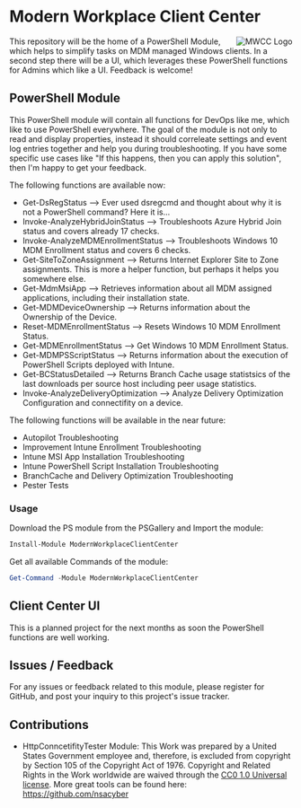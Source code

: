 # Modern Workplace Client Center

<img align="right" src="https://raw.githubusercontent.com/ThomasKur/ModernWorkplaceClientCenter/master/Logo/MWCC-Logo-256.png" alt="MWCC Logo">This repository will be the home of a PowerShell Module, which helps to simplify tasks on MDM managed Windows clients. In a second step there will be a UI, which leverages these PowerShell functions for Admins which like a UI. Feedback is welcome!

## PowerShell Module 

This PowerShell module will contain all functions for DevOps like me, which like to use PowerShell everywhere. The goal of the module is not only to read and display properties, instead it should correleate settings and event log entries together and help you during troubleshooting. If you have some specific use cases like "If this happens, then you can apply this solution", then I'm happy to get your feedback.

The following functions are available now:

* Get-DsRegStatus --> Ever used dsregcmd and thought about why it is not a PowerShell command? Here it is...
* Invoke-AnalyzeHybridJoinStatus --> Troubleshoots Azure Hybrid Join status and covers already 17 checks.
* Invoke-AnalyzeMDMEnrollmentStatus --> Troubleshoots Windows 10 MDM Enrollment status and covers 6 checks.
* Get-SiteToZoneAssignment --> Returns Internet Explorer Site to Zone assignments. This is more a helper function, but perhaps it helps you somewhere else.
* Get-MdmMsiApp --> Retrieves information about all MDM assigned applications, including their installation state.
* Get-MDMDeviceOwnership --> Returns information about the Ownership of the Device.
* Reset-MDMEnrollmentStatus --> Resets Windows 10 MDM Enrollment Status.
* Get-MDMEnrollmentStatus --> Get Windows 10 MDM Enrollment Status.
* Get-MDMPSScriptStatus --> Returns information about the execution of PowerShell Scripts deployed with Intune.
* Get-BCStatusDetailed --> Returns Branch Cache usage statistsics of the last downloads per source host including peer usage statistics.
* Invoke-AnalyzeDeliveryOptimization --> Analyze Delivery Optimization Configuration and connectifity on a device.

The following functions will be available in the near future:

* Autopilot Troubleshooting
* Improvement Intune Enrollment Troubleshooting
* Intune MSI App Installation Troubleshooting
* Intune PowerShell Script Installation Troubleshooting
* BranchCache and Delivery Optimization Troubleshooting
* Pester Tests

### Usage

Download the PS module from the PSGallery and Import the module:

```powershell
Install-Module ModernWorkplaceClientCenter
```

Get all available Commands of the module:

```powershell
Get-Command -Module ModernWorkplaceClientCenter 
```

## Client Center UI

This is a planned project for the next months as soon the PowerShell functions are well working.

## Issues / Feedback

For any issues or feedback related to this module, please register for GitHub, and post your inquiry to this project's issue tracker.

## Contributions

* HttpConncetifityTester Module: This Work was prepared by a United States Government employee and, therefore, is excluded from copyright by Section 105 of the Copyright Act of 1976. Copyright and Related Rights in the Work worldwide are waived through the [CC0 1.0 Universal license](https://creativecommons.org/publicdomain/zero/1.0/). More great tools can be found here: https://github.com/nsacyber
